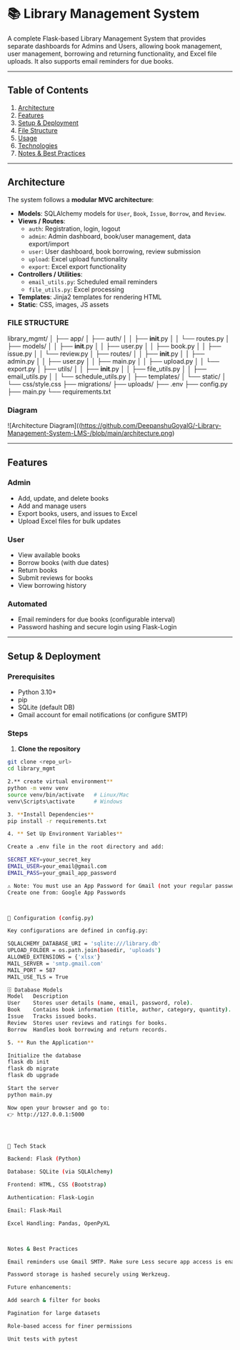 # 📚 Library Management System

A complete Flask-based Library Management System that provides separate dashboards for Admins and Users, allowing book management, user management, borrowing and returning functionality, and Excel file uploads. It also supports email reminders for due books.


---

## Table of Contents

1. [Architecture](#architecture)
2. [Features](#features)
3. [Setup & Deployment](#setup--deployment)
4. [File Structure](#file-structure)
5. [Usage](#usage)
6. [Technologies](#technologies)
7. [Notes & Best Practices](#notes--best-practices)

---

## Architecture

The system follows a **modular MVC architecture**:

- **Models**: SQLAlchemy models for `User`, `Book`, `Issue`, `Borrow`, and `Review`.
- **Views / Routes**:
  - `auth`: Registration, login, logout
  - `admin`: Admin dashboard, book/user management, data export/import
  - `user`: User dashboard, book borrowing, review submission
  - `upload`: Excel upload functionality
  - `export`: Excel export functionality
- **Controllers / Utilities**:
  - `email_utils.py`: Scheduled email reminders
  - `file_utils.py`: Excel processing
- **Templates**: Jinja2 templates for rendering HTML
- **Static**: CSS, images, JS assets


### FILE STRUCTURE
library_mgmt/
│
├── app/
│   ├── auth/
│   │   ├── __init__.py
│   │   └── routes.py
│   ├── models/
│   │   ├── __init__.py
│   │   ├── user.py
│   │   ├── book.py
│   │   ├── issue.py
│   │   └── review.py
│   ├── routes/
│   │   ├── __init__.py
│   │   ├── admin.py
│   │   ├── user.py
│   │   ├── main.py
│   │   ├── upload.py
│   │   └── export.py
│   ├── utils/
│   │   ├── __init__.py
│   │   ├── file_utils.py
│   │   ├── email_utils.py
│   │   └── schedule_utils.py
│   ├── templates/
│   └── static/
│       └── css/style.css
├── migrations/
├── uploads/
├── .env
├── config.py
├── main.py
└── requirements.txt

### Diagram

![Architecture Diagram]((https://github.com/DeepanshuGoyalG/-Library-Management-System-LMS-/blob/main/architecture.png)

---

## Features

### Admin

- Add, update, and delete books
- Add and manage users
- Export books, users, and issues to Excel
- Upload Excel files for bulk updates

### User

- View available books
- Borrow books (with due dates)
- Return books
- Submit reviews for books
- View borrowing history

### Automated

- Email reminders for due books (configurable interval)
- Password hashing and secure login using Flask-Login

---

## Setup & Deployment

### Prerequisites

- Python 3.10+
- pip
- SQLite (default DB)
- Gmail account for email notifications (or configure SMTP)

### Steps

1. **Clone the repository**

```bash
git clone <repo_url>
cd library_mgmt

2.** create virtual environment**
python -m venv venv
source venv/bin/activate   # Linux/Mac
venv\Scripts\activate      # Windows

3. **Install Dependencies**
pip install -r requirements.txt

4. ** Set Up Environment Variables**

Create a .env file in the root directory and add:

SECRET_KEY=your_secret_key
EMAIL_USER=your_email@gmail.com
EMAIL_PASS=your_gmail_app_password

⚠️ Note: You must use an App Password for Gmail (not your regular password).
Create one from: Google App Passwords



🧩 Configuration (config.py)

Key configurations are defined in config.py:

SQLALCHEMY_DATABASE_URI = 'sqlite:///library.db'
UPLOAD_FOLDER = os.path.join(basedir, 'uploads')
ALLOWED_EXTENSIONS = {'xlsx'}
MAIL_SERVER = 'smtp.gmail.com'
MAIL_PORT = 587
MAIL_USE_TLS = True

🗄️ Database Models
Model	Description
User	Stores user details (name, email, password, role).
Book	Contains book information (title, author, category, quantity).
Issue	Tracks issued books.
Review	Stores user reviews and ratings for books.
Borrow	Handles book borrowing and return records.

5. ** Run the Application**

Initialize the database
flask db init
flask db migrate
flask db upgrade

Start the server
python main.py

Now open your browser and go to:
👉 http://127.0.0.1:5000




🧰 Tech Stack

Backend: Flask (Python)

Database: SQLite (via SQLAlchemy)

Frontend: HTML, CSS (Bootstrap)

Authentication: Flask-Login

Email: Flask-Mail

Excel Handling: Pandas, OpenPyXL



Notes & Best Practices

Email reminders use Gmail SMTP. Make sure Less secure app access is enabled or use App Password.

Password storage is hashed securely using Werkzeug.

Future enhancements:

Add search & filter for books

Pagination for large datasets

Role-based access for finer permissions

Unit tests with pytest

